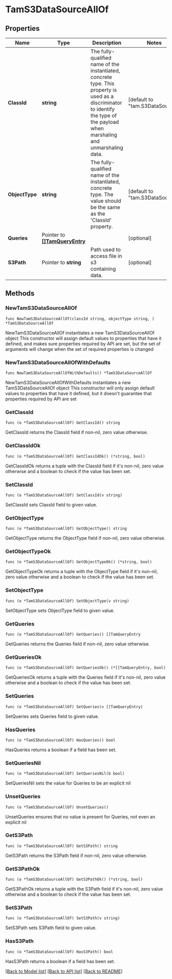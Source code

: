# TamS3DataSourceAllOf

## Properties

Name | Type | Description | Notes
------------ | ------------- | ------------- | -------------
**ClassId** | **string** | The fully-qualified name of the instantiated, concrete type. This property is used as a discriminator to identify the type of the payload when marshaling and unmarshaling data. | [default to "tam.S3DataSource"]
**ObjectType** | **string** | The fully-qualified name of the instantiated, concrete type. The value should be the same as the &#39;ClassId&#39; property. | [default to "tam.S3DataSource"]
**Queries** | Pointer to [**[]TamQueryEntry**](TamQueryEntry.md) |  | [optional] 
**S3Path** | Pointer to **string** | Path used to access file in s3 containing data. | [optional] 

## Methods

### NewTamS3DataSourceAllOf

`func NewTamS3DataSourceAllOf(classId string, objectType string, ) *TamS3DataSourceAllOf`

NewTamS3DataSourceAllOf instantiates a new TamS3DataSourceAllOf object
This constructor will assign default values to properties that have it defined,
and makes sure properties required by API are set, but the set of arguments
will change when the set of required properties is changed

### NewTamS3DataSourceAllOfWithDefaults

`func NewTamS3DataSourceAllOfWithDefaults() *TamS3DataSourceAllOf`

NewTamS3DataSourceAllOfWithDefaults instantiates a new TamS3DataSourceAllOf object
This constructor will only assign default values to properties that have it defined,
but it doesn't guarantee that properties required by API are set

### GetClassId

`func (o *TamS3DataSourceAllOf) GetClassId() string`

GetClassId returns the ClassId field if non-nil, zero value otherwise.

### GetClassIdOk

`func (o *TamS3DataSourceAllOf) GetClassIdOk() (*string, bool)`

GetClassIdOk returns a tuple with the ClassId field if it's non-nil, zero value otherwise
and a boolean to check if the value has been set.

### SetClassId

`func (o *TamS3DataSourceAllOf) SetClassId(v string)`

SetClassId sets ClassId field to given value.


### GetObjectType

`func (o *TamS3DataSourceAllOf) GetObjectType() string`

GetObjectType returns the ObjectType field if non-nil, zero value otherwise.

### GetObjectTypeOk

`func (o *TamS3DataSourceAllOf) GetObjectTypeOk() (*string, bool)`

GetObjectTypeOk returns a tuple with the ObjectType field if it's non-nil, zero value otherwise
and a boolean to check if the value has been set.

### SetObjectType

`func (o *TamS3DataSourceAllOf) SetObjectType(v string)`

SetObjectType sets ObjectType field to given value.


### GetQueries

`func (o *TamS3DataSourceAllOf) GetQueries() []TamQueryEntry`

GetQueries returns the Queries field if non-nil, zero value otherwise.

### GetQueriesOk

`func (o *TamS3DataSourceAllOf) GetQueriesOk() (*[]TamQueryEntry, bool)`

GetQueriesOk returns a tuple with the Queries field if it's non-nil, zero value otherwise
and a boolean to check if the value has been set.

### SetQueries

`func (o *TamS3DataSourceAllOf) SetQueries(v []TamQueryEntry)`

SetQueries sets Queries field to given value.

### HasQueries

`func (o *TamS3DataSourceAllOf) HasQueries() bool`

HasQueries returns a boolean if a field has been set.

### SetQueriesNil

`func (o *TamS3DataSourceAllOf) SetQueriesNil(b bool)`

 SetQueriesNil sets the value for Queries to be an explicit nil

### UnsetQueries
`func (o *TamS3DataSourceAllOf) UnsetQueries()`

UnsetQueries ensures that no value is present for Queries, not even an explicit nil
### GetS3Path

`func (o *TamS3DataSourceAllOf) GetS3Path() string`

GetS3Path returns the S3Path field if non-nil, zero value otherwise.

### GetS3PathOk

`func (o *TamS3DataSourceAllOf) GetS3PathOk() (*string, bool)`

GetS3PathOk returns a tuple with the S3Path field if it's non-nil, zero value otherwise
and a boolean to check if the value has been set.

### SetS3Path

`func (o *TamS3DataSourceAllOf) SetS3Path(v string)`

SetS3Path sets S3Path field to given value.

### HasS3Path

`func (o *TamS3DataSourceAllOf) HasS3Path() bool`

HasS3Path returns a boolean if a field has been set.


[[Back to Model list]](../README.md#documentation-for-models) [[Back to API list]](../README.md#documentation-for-api-endpoints) [[Back to README]](../README.md)


